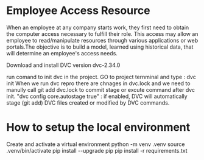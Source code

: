 # Employee Access Resource
When an employee at any company starts work, they first need to obtain the computer access necessary to fulfill their role. This access may allow an employee to read/manipulate resources through various applications or web portals.The objective is to build a model, learned using historical data, that will determine an employee's access needs.


Download and install DVC version dvc-2.34.0

run comand 
to init dvc in the project. GO to project ternminal and type : dvc init
When we run dvc repro there are chnages in dvc.lock and we need to manully call git add dvc.lock to commit stage
or excute command after dvc init. 
"dvc config core.autostage true" :  if enabled, DVC will automatically stage (git add) DVC files created or modified by DVC commands. 


# How to setup the local environment #
Сreate and activate a virtual environment
    python -m venv .venv
    source .venv/bin/activate
    pip install --upgrade pip
    pip install -r requirements.txt

